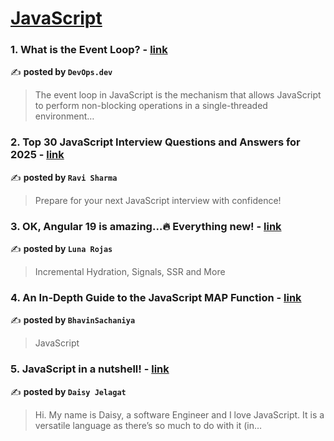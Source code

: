 
<h1><a href=https://medium.com/tag/javascript-development/recommended target="_blank" rel="noopener noreferrer">JavaScript</a></h1>
<h3>1. What is the Event Loop? - <a href="https://medium.com/devops-dev/what-is-the-event-loop-1a6ec8b93aaf" target="_blank" rel="noopener noreferrer">link</a></h3>

✍️ **posted by `DevOps.dev`**

<blockquote>The event loop in JavaScript is the mechanism that allows JavaScript to perform non-blocking operations in a single-threaded environment…</blockquote>

<h3>2. Top 30 JavaScript Interview Questions and Answers for 2025 - <a href="https://medium.com/@javascriptcentric/top-30-javascript-interview-questions-and-answers-for-2024-7f1e2d1d0638" target="_blank" rel="noopener noreferrer">link</a></h3>

✍️ **posted by `Ravi Sharma`**

<blockquote>Prepare for your next JavaScript interview with confidence!</blockquote>

<h3>3. OK, Angular 19 is amazing…🔥 Everything new! - <a href="https://medium.com/@Luna-Rojas/ok-angular-19-is-amazing-everything-new-1c2d4ae58bdf" target="_blank" rel="noopener noreferrer">link</a></h3>

✍️ **posted by `Luna Rojas`**

<blockquote>Incremental Hydration, Signals, SSR and More</blockquote>

<h3>4. An In-Depth Guide to the JavaScript MAP Function - <a href="https://medium.com/@bhavinbhavin494/an-in-depth-guide-to-the-javascript-map-function-a2f5f3c54ab8" target="_blank" rel="noopener noreferrer">link</a></h3>

✍️ **posted by `BhavinSachaniya`**

<blockquote>JavaScript</blockquote>

<h3>5. JavaScript in a nutshell! - <a href="https://medium.com/@daisyjelagat/javascript-in-a-nutshell-669dab5b6e78" target="_blank" rel="noopener noreferrer">link</a></h3>

✍️ **posted by `Daisy Jelagat`**

<blockquote>Hi. My name is Daisy, a software Engineer and I love JavaScript. It is a versatile language as there’s so much to do with it (in…</blockquote>

